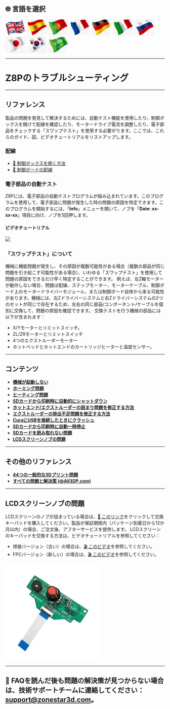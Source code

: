 ## <a id="choose-language">:globe_with_meridians: 言語を選択</a>
[![](./lanpic/EN.png)](https://github.com/ZONESTAR3D/Z8P/blob/main/Z8P_FAQ/readme.md)
[![](./lanpic/ES.png)](https://github.com/ZONESTAR3D/Z8P/blob/main/Z8P_FAQ/readme-es.md)
[![](./lanpic/PT.png)](https://github.com/ZONESTAR3D/Z8P/blob/main/Z8P_FAQ/readme-pt.md)
[![](./lanpic/FR.png)](https://github.com/ZONESTAR3D/Z8P/blob/main/Z8P_FAQ/readme-fr.md)
[![](./lanpic/DE.png)](https://github.com/ZONESTAR3D/Z8P/blob/main/Z8P_FAQ/readme-de.md)
[![](./lanpic/IT.png)](https://github.com/ZONESTAR3D/Z8P/blob/main/Z8P_FAQ/readme-it.md)
[![](./lanpic/RU.png)](https://github.com/ZONESTAR3D/Z8P/blob/main/Z8P_FAQ/readme-ru.md)
[![](./lanpic/JP.png)](https://github.com/ZONESTAR3D/Z8P/blob/main/Z8P_FAQ/readme-jp.md)
[![](./lanpic/KR.png)](https://github.com/ZONESTAR3D/Z8P/blob/main/Z8P_FAQ/readme-kr.md)
[![](./lanpic/SA.png)](https://github.com/ZONESTAR3D/Z8P/blob/main/Z8P_FAQ/readme-ar.md)

----
# Z8Pのトラブルシューティング

-----
## リファレンス
製品の問題を発見して解決するためには、自動テスト機能を使用したり、制御ボックスを開けて配線を確認したり、モータードライブ電流を調整したり、電子部品をチェックする「スワップテスト」を使用する必要がります。ここでは、これらのガイド、図、ビデオチュートリアルをリストアップします。
### 配線
- [:art: 制御ボックスを開く方法](./pic/OpenControlBox.png)
- [:art: 制御ボードの配線](./pic/Z8P_wiring.png)

### 電子部品の自動テスト
Z8Pには、電子部品の自動テストプログラムが組み込まれています。このプログラムを使用して、電子部品に問題が発生した時の問題の原因を特定できます。このプログラムを開始するには、「**Info**」メニューを開いて、ノブを「**Date: xx-xx-xx**」項目に向け、ノブを5回押します。
#### ビデオチュートリアル
[![](https://img.youtube.com/vi/iSsuy2ePWw8/0.jpg)](https://www.youtube.com/watch?v=iSsuy2ePWw8)

### 「スワップテスト」について
機械に機能問題が発生し、その原因が複数可能性がある場合（複数の部品が同じ問題を引き起こす可能性がある場合）、いわゆる「スワップテスト」を使用して問題の原因をできるだけ早く特定することができます。
例えば、左Z軸モーターが動作しない場合、問題は配線、ステップモーター、モーターケーブル、制御ボード上のモータードライバーモジュール、または制御ボード自体から来る可能性があります。機械には、左Zドライバーシステムと右Zドライバーシステムの2つのセットが同じで存在するため、左右の同じ部品/コンポーネント/ケーブルを個別に交換して、問題の原因を確認できます。
交換テストを行う機械の部品には以下が含まれます：
- X/Yモーターとリミットスイッチ。
- ZL/ZRモーターとリミットスイッチ
- 4つのエクストルーダーモーター
- ホットベッドとホットエンドのカートリッジヒーターと温度センサー。

-----
## コンテンツ
- **[機械が起動しない](./Issue_of_startup/readme.md)**
- **[ホーミング問題](./Issue_of_Homing/readme.md)**
- **[ヒーティング問題](./Issue_heating/readme.md)**
- **[SDカードから印刷時に自動的にシャットダウン](./Issue_auto_shut_down/readme.md)**
- **[ホットエンド/エクストルーダーの詰まり問題を修正する方法](./Issue_extruder_blocked/readme.md)**
- **[エクストルーダーの排出不足問題を修正する方法](./Issue_of_Extruder_insufficient_discharge/readme.md)**
- **[CuraにUSBを接続したときにクラッシュ](./issue_of_connect_USB_in_Cura/readme.md)**
- **[SDカードから印刷時に自動一時停止](./Issue_auto_pause/readme.md)**
- **[SDカードを読み取れない問題](./Issue_not_read_sdcard/readme.md)**
- **[LCDスクリーンノブの問題](#dwinscreen)**

----
## その他のリファレンス
- **[44つの一般的な3Dプリント問題](https://github.com/ZONESTAR3D/Document-and-User-Guide/tree/master/FAQ)**
- **[すべての問題と解決策 (@All3DP.com)](https://all3dp.com/1/common-3d-printing-problems-troubleshooting-3d-printer-issues/)**

-----
## <a id="dwinscreen">LCDスクリーンノブの問題</a>
LCDスクリーンのノブが詰まっている場合は、[:gift: このリンク](https://www.aliexpress.com/item/3256805596235491.html)をクリックして交換キーパッドを購入してください。製品が保証期間内（パッケージ到着日から12か月以内）の場合、ご注文後、アフターサービスを提供します。
LCDスクリーンのキーパッドを交換する方法は、ビデオチュートリアルを参照してください：
- 焊接バージョン（古い）の場合は、[:clapper: このビデオ](https://youtu.be/Xwfczp3nLOY)を参照してください。
- FPCバージョン（新しい）の場合は、[:clapper: このビデオ](https://youtu.be/z9E6glRZRIQ)を参照してください。
####
![](./pic/keypad.jpg)

-----
## :email: FAQを読んだ後も問題の解決策が見つからない場合は、技術サポートチームに連絡してください：support@zonestar3d.com。